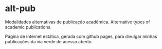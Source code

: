 # alt-pub
Modalidades alternativas de publicação acadêmica. Alternative types of academic publications.

Página de internet estática, gerada com github pages, para divulgar minhas publicações da via verde de acesso aberto.
